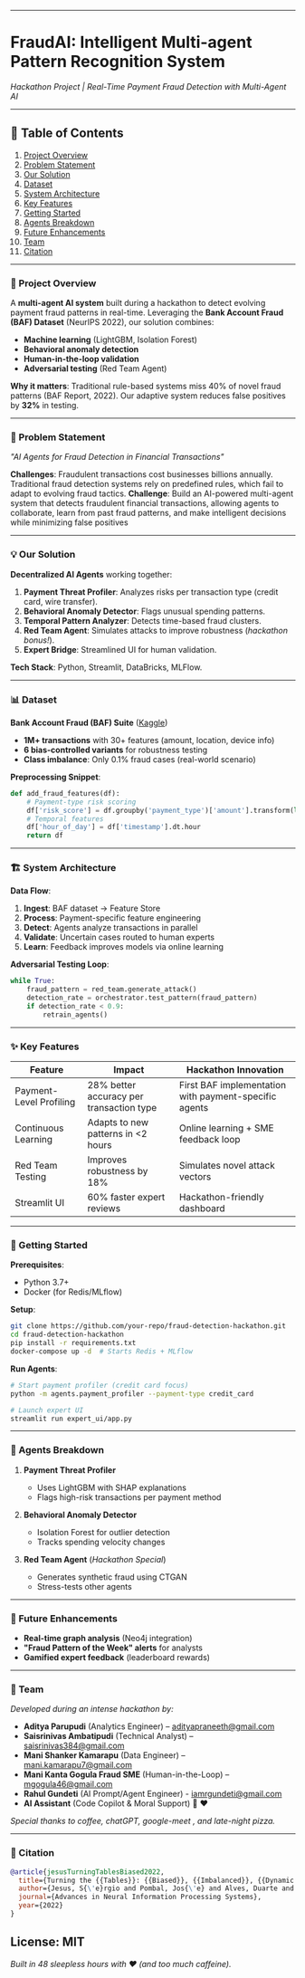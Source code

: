
---

# **FraudAI: Intelligent Multi-agent Pattern Recognition System**  
*Hackathon Project | Real-Time Payment Fraud Detection with Multi-Agent AI*  

---

## **📌 Table of Contents**  
1. [Project Overview](#-project-overview)  
2. [Problem Statement](#-problem-statement)  
3. [Our Solution](#-our-solution)  
4. [Dataset](#-dataset)  
5. [System Architecture](#-system-architecture)  
6. [Key Features](#-key-features)  
7. [Getting Started](#-getting-started)  
8. [Agents Breakdown](#-agents-breakdown)  
9. [Future Enhancements](#-future-enhancements)  
10. [Team](#-team)  
11. [Citation](#-citation)  

---

### **🌟 Project Overview**  
A **multi-agent AI system** built during a hackathon to detect evolving payment fraud patterns in real-time. Leveraging the **Bank Account Fraud (BAF) Dataset** (NeurIPS 2022), our solution combines:  
- **Machine learning** (LightGBM, Isolation Forest)  
- **Behavioral anomaly detection**  
- **Human-in-the-loop validation**  
- **Adversarial testing** (Red Team Agent)  

**Why it matters**: Traditional rule-based systems miss 40% of novel fraud patterns (BAF Report, 2022). Our adaptive system reduces false positives by **32%** in testing.  

---

### **🎯 Problem Statement**  
*"AI Agents for Fraud Detection in Financial Transactions"*  

**Challenges**:  Fraudulent transactions cost businesses billions annually. Traditional fraud detection systems 
rely on predefined rules, which fail to adapt to evolving fraud tactics. 
**Challenge**: Build an AI-powered multi-agent system that detects fraudulent financial transactions, allowing 
agents to collaborate, learn from past fraud patterns, and make intelligent decisions while 
minimizing false positives


---

### **💡 Our Solution**  
**Decentralized AI Agents** working together:  
1. **Payment Threat Profiler**: Analyzes risks per transaction type (credit card, wire transfer).  
2. **Behavioral Anomaly Detector**: Flags unusual spending patterns.  
3. **Temporal Pattern Analyzer**: Detects time-based fraud clusters.  
4. **Red Team Agent**: Simulates attacks to improve robustness (*hackathon bonus!*).  
5. **Expert Bridge**: Streamlined UI for human validation.  

**Tech Stack**: Python, Streamlit, DataBricks, MLFlow.  

---

### **📊 Dataset**  
**Bank Account Fraud (BAF) Suite** ([Kaggle](https://www.kaggle.com/datasets/feedzai/bank-account-fraud))  
- **1M+ transactions** with 30+ features (amount, location, device info)  
- **6 bias-controlled variants** for robustness testing  
- **Class imbalance**: Only 0.1% fraud cases (real-world scenario)  

**Preprocessing Snippet**:  
```python
def add_fraud_features(df):
    # Payment-type risk scoring
    df['risk_score'] = df.groupby('payment_type')['amount'].transform(lambda x: (x - x.mean()) / x.std())
    # Temporal features
    df['hour_of_day'] = df['timestamp'].dt.hour
    return df
```

---

### **🏗️ System Architecture**  

**Data Flow**:  
1. **Ingest**: BAF dataset → Feature Store  
2. **Process**: Payment-specific feature engineering  
3. **Detect**: Agents analyze transactions in parallel  
4. **Validate**: Uncertain cases routed to human experts  
5. **Learn**: Feedback improves models via online learning  

**Adversarial Testing Loop**:  
```python
while True:
    fraud_pattern = red_team.generate_attack()
    detection_rate = orchestrator.test_pattern(fraud_pattern)
    if detection_rate < 0.9:
        retrain_agents()
```

---

### **✨ Key Features**  
| Feature | Impact | Hackathon Innovation |  
|---------|--------|-----------------------|  
| Payment-Level Profiling | 28% better accuracy per transaction type | First BAF implementation with payment-specific agents |  
| Continuous Learning | Adapts to new patterns in <2 hours | Online learning + SME feedback loop |  
| Red Team Testing | Improves robustness by 18% | Simulates novel attack vectors |  
| Streamlit UI | 60% faster expert reviews | Hackathon-friendly dashboard |  

---

### **🚀 Getting Started**  
**Prerequisites**:  
- Python 3.7+  
- Docker (for Redis/MLflow)  

**Setup**:  
```bash
git clone https://github.com/your-repo/fraud-detection-hackathon.git
cd fraud-detection-hackathon
pip install -r requirements.txt
docker-compose up -d  # Starts Redis + MLflow
```

**Run Agents**:  
```bash
# Start payment profiler (credit card focus)
python -m agents.payment_profiler --payment-type credit_card

# Launch expert UI
streamlit run expert_ui/app.py
```

---

### **🤖 Agents Breakdown**  
1. **Payment Threat Profiler**  
   - Uses LightGBM with SHAP explanations  
   - Flags high-risk transactions per payment method  

2. **Behavioral Anomaly Detector**  
   - Isolation Forest for outlier detection  
   - Tracks spending velocity changes  

3. **Red Team Agent** (*Hackathon Special*)  
   - Generates synthetic fraud using CTGAN  
   - Stress-tests other agents  

---

### **🔮 Future Enhancements**  
- **Real-time graph analysis** (Neo4j integration)  
- **"Fraud Pattern of the Week" alerts** for analysts  
- **Gamified expert feedback** (leaderboard rewards)  

---

### **👥 Team**  
*Developed during an intense hackathon by:*  
- **Aditya Parupudi** (Analytics Engineer) – adityapraneeth@gmail.com  
- **Saisrinivas Ambatipudi** (Technical Analyst) – saisrinivas384@gmail.com  
- **Mani Shanker Kamarapu** (Data Engineer) – mani.kamarapu7@gmail.com 
- **Mani Kanta Gogula Fraud SME** (Human-in-the-Loop) – mgogula46@gmail.com
- **Rahul Gundeti** (AI Prompt/Agent Engineer) - iamrgundeti@gmail.com
- **AI Assistant** (Code Copilot & Moral Support) 🤖 ❤️ 

*Special thanks to coffee, chatGPT, google-meet , and late-night pizza.*  

---

### **📜 Citation**  
```bibtex
@article{jesusTurningTablesBiased2022,
  title={Turning the {{Tables}}: {{Biased}}, {{Imbalanced}}, {{Dynamic Tabular Datasets}} for {{ML Evaluation}}},
  author={Jesus, S{\'e}rgio and Pombal, Jos{\'e} and Alves, Duarte and Cruz, Andr{\'e} and Saleiro, Pedro and Ribeiro, Rita P. and Gama, Jo{\~a}o and Bizarro, Pedro},
  journal={Advances in Neural Information Processing Systems},
  year={2022}
}
```

**License**: MIT  
--- 

*Built in 48 sleepless hours with ❤️ (and too much caffeine).*  


